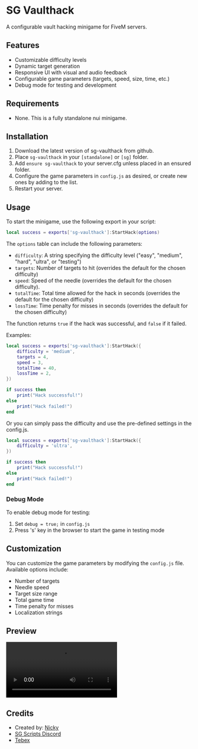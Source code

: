 # SG Vaulthack
A configurable vault hacking minigame for FiveM servers.

## Features
- Customizable difficulty levels
- Dynamic target generation
- Responsive UI with visual and audio feedback
- Configurable game parameters (targets, speed, size, time, etc.)
- Debug mode for testing and development

## Requirements
- None. This is a fully standalone nui minigame.

## Installation
1. Download the latest version of sg-vaulthack from github.
2. Place `sg-vaulthack` in your `[standalone]` or `[sg]` folder.
3. Add `ensure sg-vaulthack` to your server.cfg unless placed in an ensured folder.
4. Configure the game parameters in `config.js` as desired, or create new ones by adding to the list.
5. Restart your server.

## Usage

To start the minigame, use the following export in your script:

```lua
local success = exports['sg-vaulthack']:StartHack(options)
```

The `options` table can include the following parameters:
- `difficulty`: A string specifying the difficulty level ("easy", "medium", "hard", "ultra", or "testing")
- `targets`: Number of targets to hit (overrides the default for the chosen difficulty)
- `speed`: Speed of the needle (overrides the default for the chosen difficulty).
- `totalTime`: Total time allowed for the hack in seconds (overrides the default for the chosen difficulty)
- `lossTime`: Time penalty for misses in seconds (overrides the default for the chosen difficulty)

The function returns `true` if the hack was successful, and `false` if it failed.

Examples:
```lua
local success = exports['sg-vaulthack']:StartHack({
    difficulty = 'medium',
    targets = 4,
    speed = 3,
    totalTime = 40,
    lossTime = 2,
})

if success then
    print("Hack successful!")
else
    print("Hack failed!")
end
```
Or you can simply pass the difficulty and use the pre-defined settings in the config.js.

```lua
local success = exports['sg-vaulthack']:StartHack({
    difficulty = 'ultra',
})

if success then
    print("Hack successful!")
else
    print("Hack failed!")
end
```

### Debug Mode
To enable debug mode for testing:
1. Set `debug = true;` in `config.js`
2. Press 's' key in the browser to start the game in testing mode

## Customization
You can customize the game parameters by modifying the `config.js` file. Available options include:
- Number of targets
- Needle speed
- Target size range
- Total game time
- Time penalty for misses
- Localization strings

## Preview
![vaulthack video example](./assets/sg-vaulthack-demo.webm)

## Credits
- Created by: [Nicky](https://forum.cfx.re/u/Sanriku)
- [SG Scripts Discord](https://discord.gg/uEDNgAwhey)
- [Tebex](https://sanriku-gaming.tebex.io/)